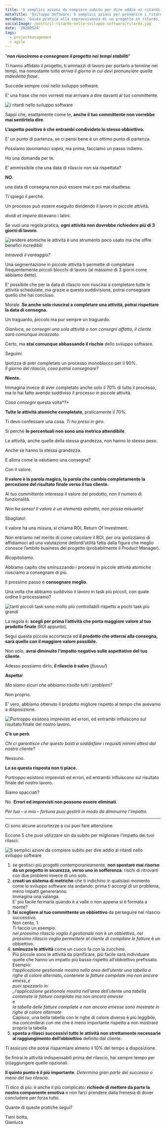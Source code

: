```yaml
---
title: '5 semplici azioni da compiere subito per dire addio ai ritardi nello sviluppo software'
metaTitle: 'Sviluppo Software: 5 semplici azioni per prevenire i ritardi'
metaDesc: 'Guida pratica alla sopravvivenza di un progetto in ritardo. Come cambiare la percezione del cliente verso i tuoi rilasci'
socialImage: /posts/il-ritardo-nello-sviluppo-software/ritardo.jpg
date: '20200524'
tags:
  - projectmanagement
  - agile
---
```


“**_non riusciremo a consegnare il progetto nei tempi stabiliti_**“

Ti hanno affidato il progetto, ti ammazzi di lavoro per portarlo a termine nei tempi, ma nonostante tutto _arriva il giorno in cui devi pronunciare_ _quella maledetta frase_.

Succede sempre così nello sviluppo software.

E’ una frase che non vorresti mai arrivare a dire davanti al tuo committente.

![i ritardi nello sviluppo software](/posts/il-ritardo-nello-sviluppo-software/strike-1024x682.jpg)

Sappi che, esattamente come te, **anche il tuo committente non vorrebbe mai sentirtela dire**.

**L’aspetto positivo è che entrambi condividete lo stesso obbiettivo.**

E’ un punto di partenza, se ci pensi bene è un ottimo punto di partenza.

Possiamo _lavoriamoci sopra_, ma prima, facciamo un passo indietro.

Ho una domanda per te.

E’ ammissibile che una data di rilascio non sia rispettata?

**NO.**

una data di consegna non può essere mai e poi mai disattesa.

Ti spiego il perché.

Un processo può essere eseguito dividendo il lavoro in piccole attività.

_dividi et impera_ dicevano i latini.

Se vuoi una regola pratica, **ogni attività non dovrebbe richiedere più di 3 giorni di lavoro**.

![rendere atomiche le attività è uno strumento poco usato ma che offre benefici incredibili](/posts/il-ritardo-nello-sviluppo-software/affettare-1024x682.jpg)

_Intravedi il vantaggio?_

Una segmentazione in piccole attività ti permette di completare frequentemente piccoli blocchi di lavoro (al massimo di 3 giorni come abbiamo detto).

E’ possibile che per la data di rilascio non riuscirai a completare tutte le attività schedulate, ma grazie a questa suddivisione, potrai consegnare quello che hai concluso.

Morale. **Se anche solo riuscirai a completare una attività, potrai rispettare la data di consegna.**

Un traguardo, piccolo ma pur sempre un traguardo.

_Gianluca, se consegni una sola attività o non consegni affatto, il cliente sarà comunque incazzato._

Certo, ma **stai comunque abbassando il rischio** dello sviluppo software.

_Seguimi._

Ipotizza di aver completato un processo monoblocco per il 90%.  
_Il giorno del rilascio, cosa potrai consegnare?_

**Niente.**

Immagina invece di aver completato anche solo il 70% di tutto il processo, ma lo hai fatto avendo suddiviso il processo in piccole attività.

_Cosa consegni_ questa volta*?*

**Tutte le attività atomiche completate**, praticamente il 70%.

Ti devo confessare una cosa. _Ti ho preso in giro_.

Si perché **le percentuali non sono una metrica attendibile**.

Le attività, anche quelle della stessa grandezza, non hanno lo stesso peso.

Anche se hanno la stessa grandezza.

E allora come la valutiamo una consegna?

Con il valore.

**Il valore è la parola magica, la parola che cambia completamente la percezione del risultato finale verso il tuo cliente.**

Al tuo committente interessa il valore del prodotto, non il numero di funzionalità.

_Non ha senso! Il valore è un elemento astratto, non posso misuarlo!_

Sbagliato!

Il valore ha una misura, si chiama ROI, Return Of Investment.

Non entriamo nel merito di come calcolare il ROI, per ora ipotizziamo di affidiamoci ad una valutazione dellordi’utilità fatta dalla figura che meglio conosce l’ambito business del progetto (probabilmente il Product Manager).

_Ricapitoliamo_.

Abbiamo capito che sminuzzando i processi in piccole attività atomiche riusciamo a consegnare di più.

Il prossimo passo è **consegnare meglio**.

Una volta che abbiamo suddiviso il lavoro in task più piccoli, con quale ordine li processiamo?

![tanti piccoli task sono molto più controllabili rispetto a pochi task più grandi](/posts/il-ritardo-nello-sviluppo-software/ordinare.jpg)

La regola è: **scegli per prima l’attività che porta maggiore valore al tuo prodotto finale** (ROI appunto).

Segui questa piccola accortezza ed **il prodotto che otterrai alla consegna, sarà quello con il maggiore valore possibile.**

Non solo, **avrai diminuito l’impatto negativo sulle aspettative del tuo cliente**.

Adesso possiamo dirlo, **il rilascio è salvo** (_fiuuuu!_)

**Aspetta**!

_Ma siamo sicuri che abbiamo risolto tutti i problemi?_

Non proprio.

E’ vero, abbiamo ottenuto il prodotto migliore rispetto al tempo che avevamo a disposizione.

![Purtroppo esistono imprevisti ed errori, ed entrambi influiscono sul risultato finale del nostro lavoro.](/posts/il-ritardo-nello-sviluppo-software/avatar-thinking.png)

**C’è un però**.

_Chi ci garantisce che questo basti a soddisfare i requisiti minimi attesi dal nostro cliente?_

Nessuno.

**Lo so questa risposta non ti piace.**

Purtroppo esistono imprevisti ed errori, ed entrambi influiscono sul risultato finale del nostro lavoro.

Siamo spacciati?

No. **Errori ed imprevisti non possono essere eliminati**.

_Per tua – e mia – fortuna puoi gestirli in modo da diminuirne l’impatto._

---

Ci sono alcune accortezze a cui puoi fare attenzione.

Eccone 5 che puoi utilizzare sin da subito per migliorare l’impatto dei tuoi rilasci:

![5 semplici azioni da compiere subito per dire addio ai ritardi nello sviluppo software](/posts/il-ritardo-nello-sviluppo-software/regole.png)

1.  se gestisci più progetti contemporaneamente, **non spostare mai risorse da un progetto in sicurezza, verso uno in sofferenza**: rischi di ritrovarti con due problemi invece di uno solo.
2.  **creati un sistema di metriche** che ti indichino in qualsiasi momento come lo sviluppo software sta andando: prima ti accorgi di un problema, meno impatti genereranno.  
    Immagina una valanga.  
    E’ più facile fermarla quando è a valle o non appena si è formata a monte?
3.  **fai scegliere al tuo committente un obbiettivo** da perseguire nel rilascio successivo.  
    Non cento, 1.  
    Ti faccio un esempio.  
    _nel prossimo rilascio voglio il gestionale_ non è un obbiettivo, _nel prossimo rilascio voglio permettere al cliente di compilare le fatture_ è un obbiettivo.
4.  **sminuzza le attività** come un cuoco fa con la zucchine.  
    Più piccole sono le attività da pianificare, più facile sarà individuare quelle che hanno un impatto più basso rispetto all’obbiettivo prefissato.  
    Esempio:  
    _l’applicazione gestionale mostra nella area dell’utente una tabella a righe di colore alternato, contenete le fatture compilate ma non ancora emess_e  
    puoi spezzarlo in:  
    \_l’applicazione gestionale mostra nell’area dell’utente una tabella contenete le fatture compilate ma non ancora emesse_  
    e  
    _la tabella delle fatture compilate e non ancora emesse sono mostrate in righe di colore alternate_  
    Capisco, una bella tabella con le righe di colore diverso è più leggibile, ma concorderai con me che è meno importante rispetto a non mostrare proprio la tabella
5.  **sposta a rilasci successivi tutte le attività non strettamente necessarie al raggiungimento dell’obbiettivo** definito dal cliente.

Ti assicuro che potrai risparmiare almeno il 10% del tempo a disposizione.

Se finirai le attività indispensabili prima del rilascio, hai sempre tempo per (ri)aggiungere quelle opzionali.

**Il quinto punto è il più importante**. _Determina gran parte del successo o meno del tuo rilascio._

Ti dico di più: è anche il più complicato: **richiede di mettere da parte la nostra componente emotiva** e non farci prendere dalla frenesia di dover concludere per forza tutto.

Quante di queste pratiche segui?

Tieni botta,  
Gianluca
